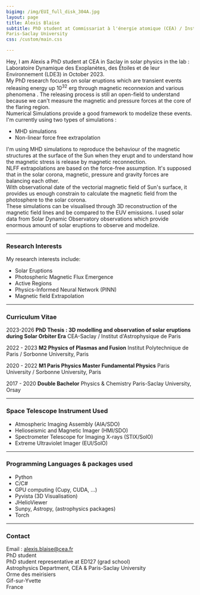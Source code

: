 ```yaml
---
bigimg: /img/EUI_full_disk_304A.jpg
layout: page
title: Alexis Blaise
subtitle: PhD student at Commissariat à l'énergie atomique (CEA) / Institut d'astrophysique Spatiale (IAS)
Paris-Saclay University
css: /custom/main.css

---
```


Hey, I am Alexis a PhD student at CEA in Saclay in solar physics in the lab : Laboratoire Dynamique des Exoplanètes, des Étoiles et de leur Environnement (LDE3) in October 2023. \
My PhD research focuses on solar eruptions which are transient events releasing energy up $10^{32}$ erg through magnetic reconnexion and various phenomena . The releasing process is still an open-field to understand because we can't measure the magnetic and pressure forces at the core of the flaring region.\
Numerical Simulations provide a good framework to modelize these events. I'm currently using two types of simulations :
  - MHD simulations
  - Non-linear force free extrapolation

I'm using MHD simulations to reproduce the behaviour of the magnetic structures at the surface of the Sun when they erupt and to understand how the magnetic stress is release by magnetic reconnection.\
NLFF extrapolations are based on the force-free assumption. It's supposed that in the solar corona, magnetic, pressure and gravity forces are balancing each other.\
With observational date of the vectorial magnetic field of Sun's surface, it provides us enough constrain to calculate the magnetic field from the photosphere to the solar corona.\
These simulations can be visualised through 3D reconstruction of the magnetic field lines and be compared to the EUV emissions. I used solar data from Solar Dynamic Observatory observations which provide enormous amount of solar eruptions to observe and modelize.

---

### Research Interests
My research interests include:
- Solar Eruptions
- Photospheric Magnetic Flux Emergence
- Active Regions
- Physics-Informed Neural Network (PINN)
- Magnetic field Extrapolation 

---

### Curriculum Vitae
2023-2026
**PhD Thesis : 3D modelling and observation of solar eruptions during Solar Orbiter Era**
CEA-Saclay / Institut d'Astrophysique de Paris

2022 - 2023
**M2 Physics of Plasmas and Fusion**
Institut Polytechnique de Paris / Sorbonne University, Paris

2020 - 2022
**M1 Paris Physics Master Fundamental Physics**
Paris University / Sorbonne University, Paris


2017 - 2020
**Double Bachelor**
Physics & Chemistry
Paris-Saclay University, Orsay

---
### Space Telescope Instrument Used 

- Atmospheric Imaging Assembly (AIA/SDO)
- Helioseismic and Magnetic Imager (HMI/SDO)
- Spectrometer Telescope for Imaging X-rays (STIX/SolO)
- Extreme Ultraviolet Imager (EUI/SolO)

---
### Programming Languages & packages used

- Python
- C/C#
- GPU computing (Cupy, CUDA, ...)
- Pyvista (3D Visualisation)
- JHelioViewer
- Sunpy, Astropy, (astrophysics packages)
- Torch

---

### Contact
Email : alexis.blaise@cea.fr     <br />
PhD student <br />
PhD student representative at ED127 (grad school) \
Astrophysics Department, CEA & Paris-Saclay University <br />
Orme des meirisiers<br />
Gif-sur-Yvette <br />
France     <br />
